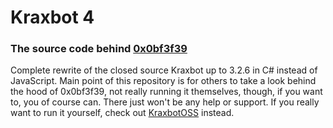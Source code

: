 # Kraxbot 4
### The source code behind [0x0bf3f39](https://steamcommunity.com/id/kraxbot)

Complete rewrite of the closed source Kraxbot up to 3.2.6 in C# instead of JavaScript. Main point of this repository is for others to take a look behind the hood of 0x0bf3f39, not really running it themselves, though, if you want to, you of course can. There just won't be any help or support. If you really want to run it yourself, check out [KraxbotOSS](https://github.com/kraxarn/KraxbotOSS) instead.
